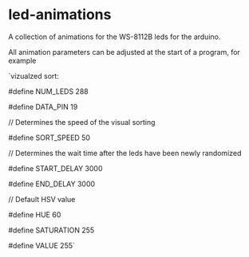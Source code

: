# led-animations
A collection of animations for the WS-8112B leds for the arduino.

All animation parameters can be adjusted at the start of a program, for example

`vizualzed sort:

#define NUM_LEDS 288

#define DATA_PIN 19

// Determines the speed of the visual sorting

#define SORT_SPEED 50

// Determines the wait time after the leds have been newly randomized

#define START_DELAY 3000

#define END_DELAY 3000

// Default HSV value

#define HUE 60

#define SATURATION 255

#define VALUE 255`
